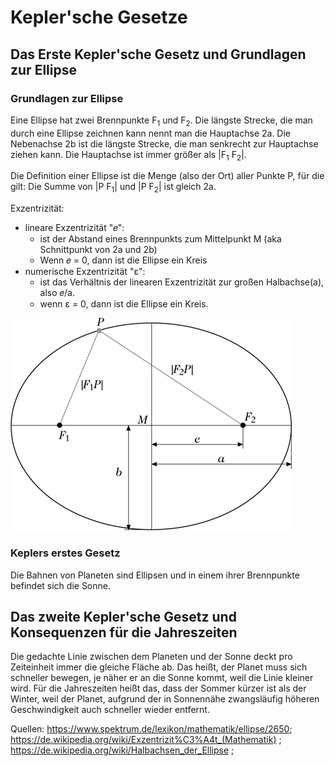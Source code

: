 Kepler'sche Gesetze
========================
## Das Erste Kepler'sche Gesetz und Grundlagen zur Ellipse

### Grundlagen zur Ellipse
Eine Ellipse hat zwei Brennpunkte F<sub>1</sub> und F<sub>2</sub>.
Die längste Strecke, die man durch eine Ellipse zeichnen kann nennt man die Hauptachse 2a. Die Nebenachse 2b ist die längste Strecke, die man senkrecht zur Hauptachse ziehen kann. Die Hauptachse ist immer größer als |F<sub>1</sub> F<sub>2</sub>|.

Die Definition einer Ellipse ist die Menge (also der Ort) aller Punkte P, für die gilt: Die Summe von |P F<sub>1</sub>| und |P F<sub>2</sub>| ist gleich 2a.

Exzentrizität:
* lineare Exzentrizität "𝑒":
    * ist der Abstand eines Brennpunkts zum Mittelpunkt M (aka Schnittpunkt von 2a und 2b)
    * Wenn 𝑒 = 0, dann ist die Ellipse ein Kreis
* numerische Exzentrizität "ε":
    * ist das Verhältnis der linearen Exzentrizität zur großen Halbachse(a), also 𝑒/a.
    * wenn ε = 0, dann ist die Ellipse ein Kreis.

![Ellipse](../Physik/Ellipse-I2.jpg)

### Keplers erstes Gesetz
Die Bahnen von Planeten sind Ellipsen und in einem ihrer Brennpunkte befindet sich die Sonne. 

## Das zweite Kepler'sche Gesetz und Konsequenzen für die Jahreszeiten
Die gedachte Linie zwischen dem Planeten und der Sonne deckt pro Zeiteinheit immer die gleiche Fläche ab. Das heißt, der Planet muss sich schneller bewegen, je näher er an die Sonne kommt, weil die Linie kleiner wird.
Für die Jahreszeiten heißt das, dass der Sommer kürzer ist als der Winter, weil der Planet, aufgrund der in Sonnennähe zwangsläufig höheren Geschwindigkeit auch schneller wieder entfernt. 

Quellen: <https://www.spektrum.de/lexikon/mathematik/ellipse/2650>; https://de.wikipedia.org/wiki/Exzentrizit%C3%A4t_(Mathematik) ; https://de.wikipedia.org/wiki/Halbachsen_der_Ellipse ; 